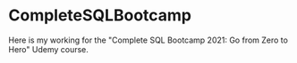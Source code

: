 # CompleteSQLBootcamp
Here is my working for the "Complete SQL Bootcamp 2021: Go from Zero to Hero" Udemy course.
